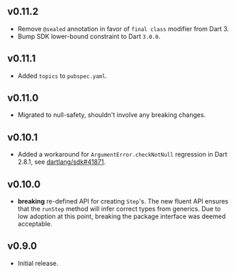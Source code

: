 ## v0.11.2
 * Remove `@sealed` annotation in favor of `final class` modifier from Dart 3.
 * Bump SDK lower-bound constraint to Dart `3.0.0`.

## v0.11.1
 * Added `topics` to `pubspec.yaml`.

## v0.11.0
 * Migrated to null-safety, shouldn't involve any breaking changes.

## v0.10.1
 * Added a workaround for `ArgumentError.checkNotNull` regression in Dart 2.8.1,
   see [dartlang/sdk#41871](https://github.com/dart-lang/sdk/issues/41871).

## v0.10.0
 * **breaking** re-defined API for creating `Step`'s. The new fluent API ensures
   that the `runStep` method will infer correct types from generics. Due to low
   adoption at this point, breaking the package interface was deemed acceptable.

## v0.9.0
 * Initial release.
